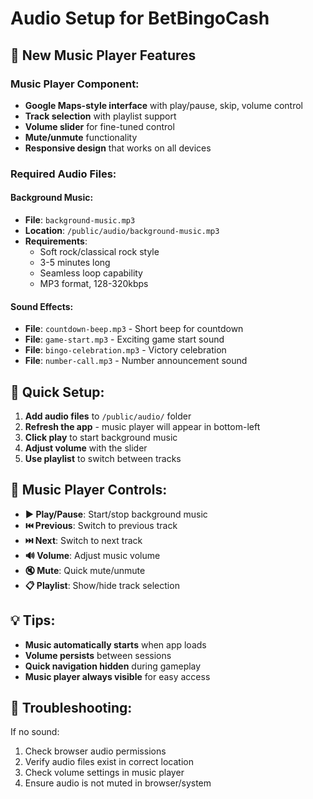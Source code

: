 # Audio Setup for BetBingoCash

## 🎵 New Music Player Features

### **Music Player Component:**
- **Google Maps-style interface** with play/pause, skip, volume control
- **Track selection** with playlist support
- **Volume slider** for fine-tuned control
- **Mute/unmute** functionality
- **Responsive design** that works on all devices

### **Required Audio Files:**

#### **Background Music:**
- **File**: `background-music.mp3`
- **Location**: `/public/audio/background-music.mp3`
- **Requirements**: 
  - Soft rock/classical rock style
  - 3-5 minutes long
  - Seamless loop capability
  - MP3 format, 128-320kbps

#### **Sound Effects:**
- **File**: `countdown-beep.mp3` - Short beep for countdown
- **File**: `game-start.mp3` - Exciting game start sound
- **File**: `bingo-celebration.mp3` - Victory celebration
- **File**: `number-call.mp3` - Number announcement sound

## 🚀 Quick Setup:

1. **Add audio files** to `/public/audio/` folder
2. **Refresh the app** - music player will appear in bottom-left
3. **Click play** to start background music
4. **Adjust volume** with the slider
5. **Use playlist** to switch between tracks

## 🎯 Music Player Controls:

- **▶️ Play/Pause**: Start/stop background music
- **⏮️ Previous**: Switch to previous track
- **⏭️ Next**: Switch to next track
- **🔊 Volume**: Adjust music volume
- **🔇 Mute**: Quick mute/unmute
- **📋 Playlist**: Show/hide track selection

## 💡 Tips:

- **Music automatically starts** when app loads
- **Volume persists** between sessions
- **Quick navigation hidden** during gameplay
- **Music player always visible** for easy access

## 🔧 Troubleshooting:

If no sound:
1. Check browser audio permissions
2. Verify audio files exist in correct location
3. Check volume settings in music player
4. Ensure audio is not muted in browser/system 